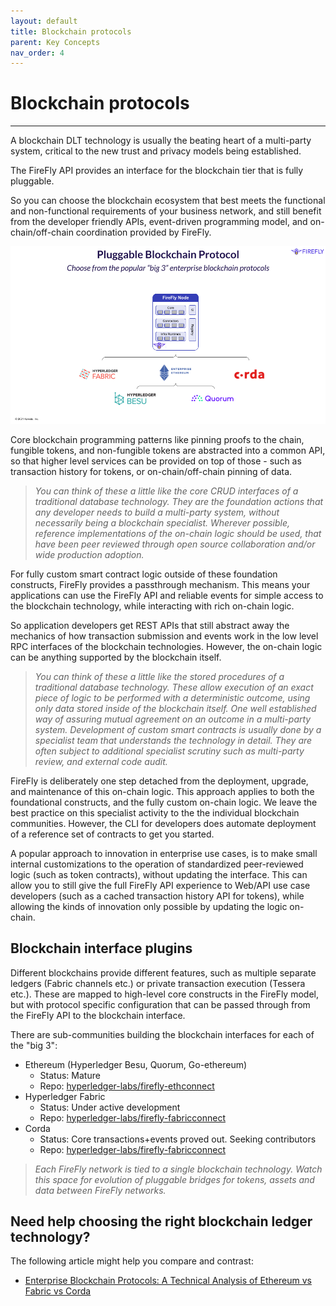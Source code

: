```yaml
---
layout: default
title: Blockchain protocols
parent: Key Concepts
nav_order: 4
---
```


# Blockchain protocols

---

A blockchain DLT technology is usually the beating heart of a multi-party system, critical to the
new trust and privacy models being established.

The FireFly API provides an interface for the blockchain tier that is fully pluggable.

So you can choose the blockchain ecosystem that best meets the functional and
non-functional requirements of your business network, and still benefit from the developer
friendly APIs, event-driven programming model, and on-chain/off-chain coordination provided by FireFly.

![FireFly Multiple Blockchain Protocols](../images/multi_protocol.png "FireFly Multiple Blockchain Protocols")

Core blockchain programming patterns like pinning proofs to the chain, fungible tokens,
and non-fungible tokens are abstracted into a common API, so that higher level services can
be provided on top of those - such as transaction history for tokens, or on-chain/off-chain
pinning of data.

> _You can think of these a little like the core CRUD interfaces of a traditional database
> technology. They are the foundation actions that any developer needs to build a multi-party system,
> without necessarily being a blockchain specialist.
> Wherever possible, reference implementations of the on-chain logic should be used, that have been
> peer reviewed through open source collaboration and/or wide production adoption._

For fully custom smart contract logic outside of these foundation constructs, FireFly provides
a passthrough mechanism. This means your applications can use the FireFly API and reliable events
for simple access to the blockchain technology, while interacting with rich on-chain
logic.

So application developers get REST APIs that still abstract away the mechanics of how transaction
submission and events work in the low level RPC interfaces of the blockchain technologies.
However, the on-chain logic can be anything supported by the blockchain itself.

> _You can think of these a little like the stored procedures of a traditional database technology.
> These allow execution of an exact piece of logic to be performed with a deterministic outcome,
> using only data stored inside of the blockchain itself. One well established way of assuring mutual
> agreement on an outcome in a multi-party system.
> Development of custom smart contracts is usually done by a specialist
> team that understands the technology in detail. They are often subject to
> additional specialist scrutiny such as multi-party review, and external code audit._

FireFly is deliberately one step detached from the deployment, upgrade, and maintenance of this
on-chain logic. This approach applies to both the foundational constructs, and the fully custom
on-chain logic. We leave the best practice on this specialist activity to the the individual
blockchain communities. However, the CLI for developers does automate deployment of a reference
set of contracts to get you started.

A popular approach to innovation in enterprise use cases, is to make small internal customizations
to the operation of standardized peer-reviewed logic (such as token contracts), without updating
the interface. This can allow you to still give the full FireFly API experience to Web/API use
case developers (such as a cached transaction history API for tokens), while allowing the kinds of
innovation only possible by updating the logic on-chain.

## Blockchain interface plugins

Different blockchains provide different features, such as multiple separate ledgers (Fabric channels etc.)
or private transaction execution (Tessera etc.). These are mapped to high-level core constructs in the FireFly
model, but with protocol specific configuration that can be passed through from the FireFly API to the
blockchain interface.

There are sub-communities building the blockchain interfaces for each of the "big 3":
- Ethereum (Hyperledger Besu, Quorum, Go-ethereum)
  - Status: Mature
  - Repo: [hyperledger-labs/firefly-ethconnect](https://github.com/hyperledger-labs/firefly-ethconnect)
- Hyperledger Fabric
  - Status: Under active development
  - Repo: [hyperledger-labs/firefly-fabricconnect](https://github.com/hyperledger-labs/firefly-fabricconnect)
- Corda
  - Status: Core transactions+events proved out. Seeking contributors
  - Repo: [hyperledger-labs/firefly-fabricconnect](https://github.com/hyperledger-labs/firefly-fabricconnect)

> _Each FireFly network is tied to a single blockchain technology. Watch this space for
> evolution of pluggable bridges for tokens, assets and data between FireFly networks._

## Need help choosing the right blockchain ledger technology?

The following article might help you compare and contrast:

- [Enterprise Blockchain Protocols: A Technical Analysis of Ethereum vs Fabric vs Corda](https://www.kaleido.io/blockchain-blog/enterprise-blockchain-protocols-a-technical-analysis-of-ethereum-vs-fabric-vs-corda)